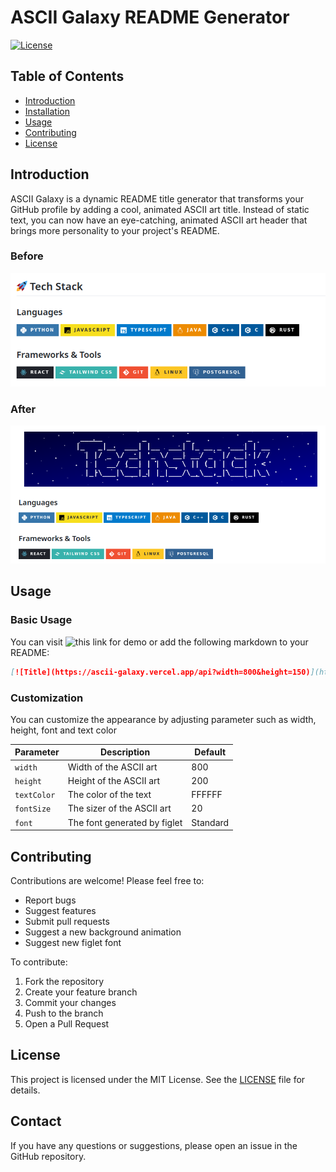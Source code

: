 # ASCII Galaxy README Generator

[![License](https://img.shields.io/badge/license-MIT-blue.svg)](LICENSE)

## Table of Contents

- [Introduction](#introduction)
- [Installation](#installation)
- [Usage](#usage)
- [Contributing](#contributing)
- [License](#license)

## Introduction

ASCII Galaxy is a dynamic README title generator that transforms your GitHub profile by adding a cool, animated ASCII art title. Instead of static text, you can now have an eye-catching, animated ASCII art header that brings more personality to your project's README.

### Before
![Before](./assets/Before.png)
### After
![After](./assets/After.png)

## Usage

### Basic Usage
You can visit ![this link](https://ascii-galaxy.vercel.app) for demo or add the following markdown to your README:

```markdown
[![Title](https://ascii-galaxy.vercel.app/api?width=800&height=150)](https://ascii-galaxy.vercel.app/)
```

### Customization

You can customize the appearance by adjusting parameter such as width, height, font and text color 

| Parameter | Description | Default | 
|-----------|-------------|---------|
| `width`   | Width of the ASCII art | 800 |
| `height`  | Height of the ASCII art | 200 |
| `textColor`  | The color of the text | FFFFFF |
| `fontSize`  | The sizer of the ASCII art | 20 |
| `font`  | The font generated by figlet | Standard |

## Contributing

Contributions are welcome! Please feel free to:

- Report bugs
- Suggest features
- Submit pull requests
- Suggest a new background animation
- Suggest new figlet font

To contribute:
1. Fork the repository
2. Create your feature branch 
3. Commit your changes
4. Push to the branch 
5. Open a Pull Request

## License

This project is licensed under the MIT License. See the [LICENSE](LICENSE) file for details.

## Contact

If you have any questions or suggestions, please open an issue in the GitHub repository.
